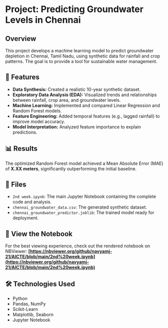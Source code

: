 # Project: Predicting Groundwater Levels in Chennai

## Overview
This project develops a machine learning model to predict groundwater depletion in Chennai, Tamil Nadu, using synthetic data for rainfall and crop patterns. The goal is to provide a tool for sustainable water management.

## 🚀 Features
- **Data Synthesis:** Created a realistic 10-year synthetic dataset.
- **Exploratory Data Analysis (EDA):** Visualized trends and relationships between rainfall, crop area, and groundwater levels.
- **Machine Learning:** Implemented and compared Linear Regression and Random Forest models.
- **Feature Engineering:** Added temporal features (e.g., lagged rainfall) to improve model accuracy.
- **Model Interpretation:** Analyzed feature importance to explain predictions.

## 📊 Results
The optimized Random Forest model achieved a Mean Absolute Error (MAE) of **X.XX meters**, significantly outperforming the initial baseline.

## 📁 Files
- `2nd week.ipynb`: The main Jupyter Notebook containing the complete code and analysis.
- `chennai_groundwater_data.csv`: The generated synthetic dataset.
- `chennai_groundwater_predictor.joblib`: The trained model ready for deployment.

## 🔗 View the Notebook
For the best viewing experience, check out the rendered notebook on NBViewer:
**[https://nbviewer.org/github/navyamj-21/AICTE/blob/main/2nd%20week.ipynb](https://nbviewer.org/github/navyamj-21/AICTE/blob/main/2nd%20week.ipynb)**

## 🛠️ Technologies Used
- Python
- Pandas, NumPy
- Scikit-Learn
- Matplotlib, Seaborn
- Jupyter Notebook
